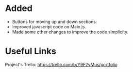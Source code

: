 # Added
- Buttons for moving up and down sections.
- Improved javascript code on Main.js.
- Made some other changes to improve the code simplicity.

# Useful Links
Project's Trello: https://trello.com/b/Y9F2vMus/portfolio